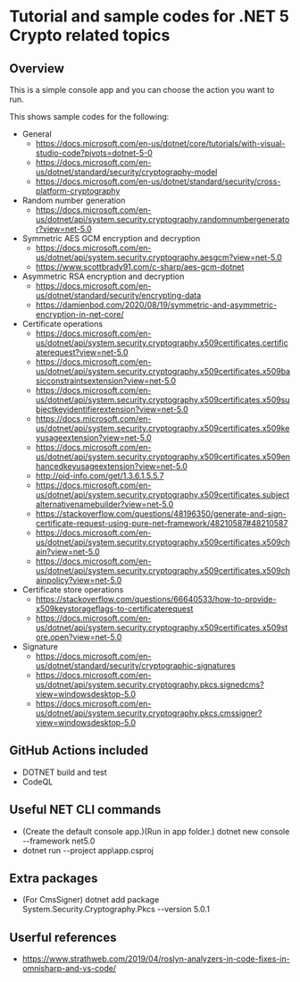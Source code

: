 # Tutorial and sample codes for .NET 5 Crypto related topics

## Overview

This is a simple console app and you can choose the action you want to run.

This shows sample codes for the following:
- General
   - https://docs.microsoft.com/en-us/dotnet/core/tutorials/with-visual-studio-code?pivots=dotnet-5-0
   - https://docs.microsoft.com/en-us/dotnet/standard/security/cryptography-model
   - https://docs.microsoft.com/en-us/dotnet/standard/security/cross-platform-cryptography
- Random number generation
   - https://docs.microsoft.com/en-us/dotnet/api/system.security.cryptography.randomnumbergenerator?view=net-5.0
- Symmetric AES GCM encryption and decryption
   - https://docs.microsoft.com/en-us/dotnet/api/system.security.cryptography.aesgcm?view=net-5.0
   - https://www.scottbrady91.com/c-sharp/aes-gcm-dotnet
- Asymmetric RSA encryption and decryption
   - https://docs.microsoft.com/en-us/dotnet/standard/security/encrypting-data 
   - https://damienbod.com/2020/08/19/symmetric-and-asymmetric-encryption-in-net-core/ 
- Certificate operations
   - https://docs.microsoft.com/en-us/dotnet/api/system.security.cryptography.x509certificates.certificaterequest?view=net-5.0
   - https://docs.microsoft.com/en-us/dotnet/api/system.security.cryptography.x509certificates.x509basicconstraintsextension?view=net-5.0
   - https://docs.microsoft.com/en-us/dotnet/api/system.security.cryptography.x509certificates.x509subjectkeyidentifierextension?view=net-5.0
   - https://docs.microsoft.com/en-us/dotnet/api/system.security.cryptography.x509certificates.x509keyusageextension?view=net-5.0
   - https://docs.microsoft.com/en-us/dotnet/api/system.security.cryptography.x509certificates.x509enhancedkeyusageextension?view=net-5.0
   - http://oid-info.com/get/1.3.6.1.5.5.7
   - https://docs.microsoft.com/en-us/dotnet/api/system.security.cryptography.x509certificates.subjectalternativenamebuilder?view=net-5.0
   - https://stackoverflow.com/questions/48196350/generate-and-sign-certificate-request-using-pure-net-framework/48210587#48210587
   - https://docs.microsoft.com/en-us/dotnet/api/system.security.cryptography.x509certificates.x509chain?view=net-5.0
   - https://docs.microsoft.com/en-us/dotnet/api/system.security.cryptography.x509certificates.x509chainpolicy?view=net-5.0 
- Certificate store operations
   - https://stackoverflow.com/questions/66640533/how-to-provide-x509keystorageflags-to-certificaterequest 
   - https://docs.microsoft.com/en-us/dotnet/api/system.security.cryptography.x509certificates.x509store.open?view=net-5.0
- Signature
   - https://docs.microsoft.com/en-us/dotnet/standard/security/cryptographic-signatures
   - https://docs.microsoft.com/en-us/dotnet/api/system.security.cryptography.pkcs.signedcms?view=windowsdesktop-5.0
   - https://docs.microsoft.com/en-us/dotnet/api/system.security.cryptography.pkcs.cmssigner?view=windowsdesktop-5.0

## GitHub Actions included

- DOTNET build and test
- CodeQL

## Useful NET CLI commands

- (Create the default console app.)(Run in app folder.) dotnet new console --framework net5.0
- dotnet run --project app\app.csproj

## Extra packages

- (For CmsSigner) dotnet add package System.Security.Cryptography.Pkcs --version 5.0.1

## Userful references

- https://www.strathweb.com/2019/04/roslyn-analyzers-in-code-fixes-in-omnisharp-and-vs-code/



